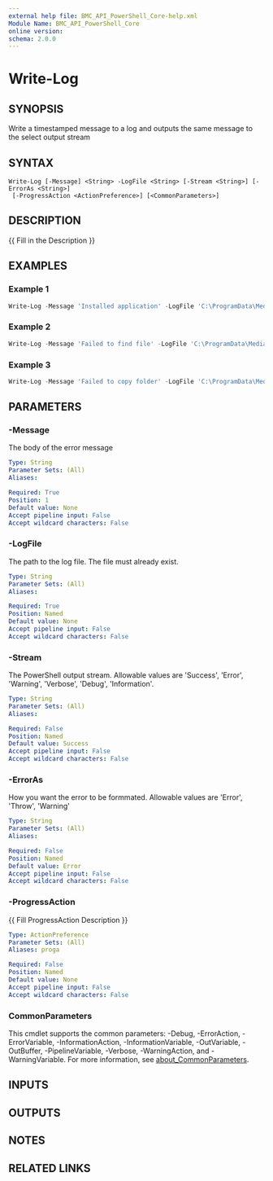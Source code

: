 ```yaml
---
external help file: BMC_API_PowerShell_Core-help.xml
Module Name: BMC_API_PowerShell_Core
online version:
schema: 2.0.0
---
```


# Write-Log

## SYNOPSIS

Write a timestamped message to a log and outputs the same message to the select output stream

## SYNTAX

```text
Write-Log [-Message] <String> -LogFile <String> [-Stream <String>] [-ErrorAs <String>]
 [-ProgressAction <ActionPreference>] [<CommonParameters>]
```

## DESCRIPTION

{{ Fill in the Description }}

## EXAMPLES

### Example 1

```PowerShell
Write-Log -Message 'Installed application' -LogFile 'C:\ProgramData\Media\Logs\Sample_Install.log'
```

### Example 2

```PowerShell
Write-Log -Message 'Failed to find file' -LogFile 'C:\ProgramData\Media\Logs\Sample_Install.log' -Stream Error
```

### Example 3

```PowerShell
Write-Log -Message 'Failed to copy folder' -LogFile 'C:\ProgramData\Media\Logs\Sample_Install.log' -Stream Error -ErrorAs Warning
```

## PARAMETERS

### -Message

The body of the error message

```yaml
Type: String
Parameter Sets: (All)
Aliases:

Required: True
Position: 1
Default value: None
Accept pipeline input: False
Accept wildcard characters: False
```

### -LogFile

The path to the log file.
The file must already exist.

```yaml
Type: String
Parameter Sets: (All)
Aliases:

Required: True
Position: Named
Default value: None
Accept pipeline input: False
Accept wildcard characters: False
```

### -Stream

The PowerShell output stream.
Allowable values are 'Success', 'Error', 'Warning', 'Verbose', 'Debug', 'Information'.

```yaml
Type: String
Parameter Sets: (All)
Aliases:

Required: False
Position: Named
Default value: Success
Accept pipeline input: False
Accept wildcard characters: False
```

### -ErrorAs

How you want the error to be formmated.
Allowable values are 'Error', 'Throw', 'Warning'

```yaml
Type: String
Parameter Sets: (All)
Aliases:

Required: False
Position: Named
Default value: Error
Accept pipeline input: False
Accept wildcard characters: False
```

### -ProgressAction

{{ Fill ProgressAction Description }}

```yaml
Type: ActionPreference
Parameter Sets: (All)
Aliases: proga

Required: False
Position: Named
Default value: None
Accept pipeline input: False
Accept wildcard characters: False
```

### CommonParameters

This cmdlet supports the common parameters: -Debug, -ErrorAction, -ErrorVariable, -InformationAction, -InformationVariable, -OutVariable, -OutBuffer, -PipelineVariable, -Verbose, -WarningAction, and -WarningVariable. For more information, see [about_CommonParameters](http://go.microsoft.com/fwlink/?LinkID=113216).

## INPUTS

## OUTPUTS

## NOTES

## RELATED LINKS
